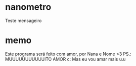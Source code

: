 # nanometro
Teste mensageiro

# memo
Este programa será feito com amor, por Nana e Nome <3
PS.: MUUUUUUUUUUUITO AMOR c:
Mas eu vou amar mais u.u
